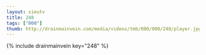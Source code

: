 ```yaml
--- 
layout: sieutv
title: 248
tags: ["000"]
thumb: http://drainmainvein.com/media/videos/tmb/000/000/248/player.jpg
---
```

{% include drainmainvein key="248" %} 
